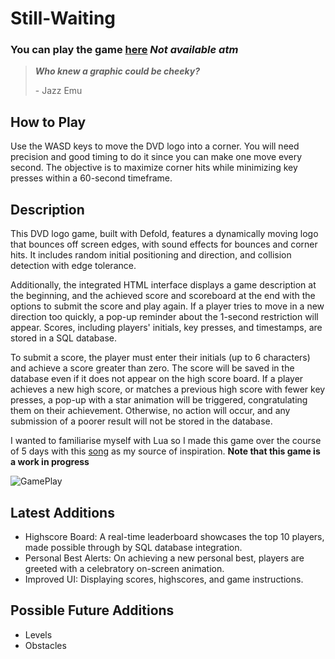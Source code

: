 # Still-Waiting

### You can play the game [**here**](https://stillwaiting.fun/) *Not available atm*

> ***Who knew a graphic could be cheeky?***
>
> <p>- Jazz Emu</p>

## How to Play   
Use the WASD keys to move the DVD logo into a corner. You will need precision and good timing to do it since you can make one move every second. The objective is to maximize corner hits while minimizing key presses within a 60-second timeframe.

## Description
This DVD logo game, built with Defold, features a dynamically moving logo that bounces off screen edges, with sound effects for bounces and corner hits. It includes random initial positioning and direction, and collision detection with edge tolerance.

Additionally, the integrated HTML interface displays a game description at the beginning, and the achieved score and scoreboard at the end with the options to submit the score and play again. If a player tries to move in a new direction too quickly, a pop-up reminder about the 1-second restriction will appear. Scores, including players' initials, key presses, and timestamps, are stored in a SQL database.

To submit a score, the player must enter their initials (up to 6 characters) and achieve a score greater than zero. The score will be saved in the database even if it does not appear on the high score board. If a player achieves a new high score, or matches a previous high score with fewer key presses, a pop-up with a star animation will be triggered, congratulating them on their achievement. Otherwise, no action will occur, and any submission of a poorer result will not be stored in the database.

I wanted to familiarise myself with Lua so I made this game over the course of 5 days with this [song](https://www.youtube.com/watch?v=_ws0QtAiiXQ) as my source of inspiration. **Note that this game is a work in progress**

![GamePlay](img/firefox_7kFvsGcXo6)

## Latest Additions
- Highscore Board: A real-time leaderboard showcases the top 10 players, made possible through by SQL database integration.
- Personal Best Alerts: On achieving a new personal best, players are greeted with a celebratory on-screen animation.
- Improved UI: Displaying scores, highscores, and game instructions.

## Possible Future Additions  
- Levels
- Obstacles

